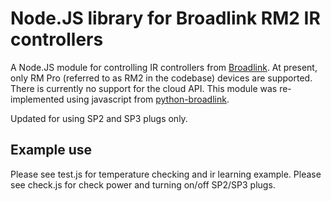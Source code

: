 Node.JS library for Broadlink RM2 IR controllers
===============================================

A Node.JS module for controlling IR controllers from [Broadlink](http://www.ibroadlink.com/rm/). At present, only RM Pro (referred to as RM2 in the codebase) devices are supported. There is currently no support for the cloud API.
This module was re-implemented using javascript from [python-broadlink](http://github.com/mjg59/python-broadlink).

Updated for using SP2 and SP3 plugs only.

Example use
-----------

Please see test.js for temperature checking and ir learning example.
Please see check.js for check power and turning on/off SP2/SP3 plugs.
